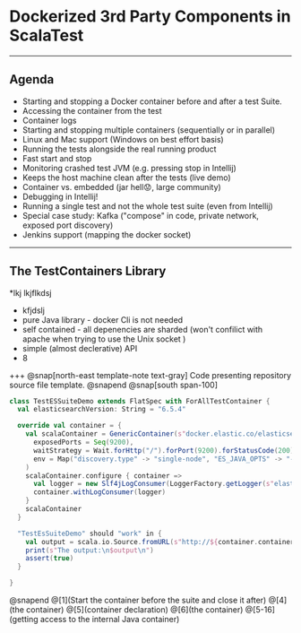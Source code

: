 # Dockerized 3rd Party Components in ScalaTest

---

## Agenda

* Starting and stopping a Docker container before and after a test Suite.
* Accessing the container from the test
* Container logs
* Starting and stopping multiple containers (sequentially or in parallel)
* Linux and Mac support (Windows on best effort basis)
* Running the tests alongside the real running product
* Fast start and stop
* Monitoring crashed test JVM (e.g. pressing stop in Intellij)
* Keeps the host machine clean after the tests (live demo)
* Container vs. embedded (jar hell😟, large community)
* Debugging in Intellij!
* Running a single test and not the whole test suite (even from Intellij)
* Special case study: Kafka ("compose" in code, private network, exposed port discovery)
* Jenkins support (mapping the docker socket)

---

## The TestContainers Library


*lkj
lkjflkdsj
* kfjdslj
* pure Java library - docker Cli is not needed
* self contained - all depenencies are sharded (won't confilict with apache when trying to use the Unix socket
)
*  simple (almost declerative) API
* 8

+++
@snap[north-east template-note text-gray]
Code presenting repository source file template.
@snapend
@snap[south span-100]
```scala
class TestESSuiteDemo extends FlatSpec with ForAllTestContainer {
  val elasticsearchVersion: String = "6.5.4"

  override val container = {
    val scalaContainer = GenericContainer(s"docker.elastic.co/elasticsearch/elasticsearch-oss:$elasticsearchVersion",
      exposedPorts = Seq(9200),
      waitStrategy = Wait.forHttp("/").forPort(9200).forStatusCode(200),
      env = Map("discovery.type" -> "single-node", "ES_JAVA_OPTS" -> "-Xms2000m -Xmx2000m")
    )
    scalaContainer.configure { container =>
      val logger = new Slf4jLogConsumer(LoggerFactory.getLogger(s"elasticsearch-oss:$elasticsearchVersion"))
      container.withLogConsumer(logger)
    }
    scalaContainer
  }

  "TestEsSuiteDemo" should "work" in {
    val output = scala.io.Source.fromURL(s"http://${container.containerIpAddress}:${container.mappedPort(9200)}").mkString
    print(s"The output:\n$output\n")
    assert(true)
  }

}
```
@snapend
@[1](Start the container before the suite and close it after)
@[4](the container)
@[5](container declaration)
@[6](the container)
@[5-16](getting access to the internal Java container)
